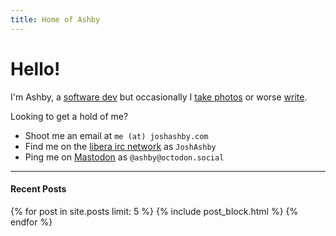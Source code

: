 ```yaml
---
title: Home of Ashby
---
```


# Hello!

I'm Ashby, a [software dev](https://github.com/JoshAshby) but occasionally I [take photos](/photos/) or worse [write](/posts/).

Looking to get a hold of me?
 - Shoot me an email at `me (at) joshashby.com`
 - Find me on the [libera irc network](https://libera.chat/) as `JoshAshby`
 - Ping me on <a rel="me" href="https://octodon.social/@ashby">Mastodon</a> as `@ashby@octodon.social`

<hr />

#### Recent Posts

<div class="flex flex-col space-y-8">
  {% for post in site.posts limit: 5 %}
    {% include post_block.html %}
  {% endfor %}
</div>
